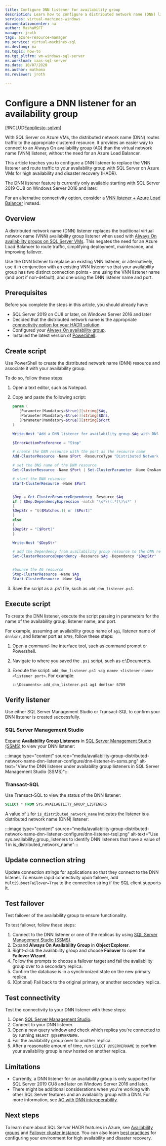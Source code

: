 ```yaml
---
title: Configure DNN listener for availability group
description: Learn how to configure a distributed network name (DNN) listener to replace your virtual network name (VNN) listener and route traffic to your Always On availability group on SQL Server on Azure VM. 
services: virtual-machines-windows
documentationcenter: na
author: MashaMSFT
manager: jroth
tags: azure-resource-manager
ms.service: virtual-machines-sql
ms.devlang: na
ms.topic: how-to
ms.tgt_pltfrm: vm-windows-sql-server
ms.workload: iaas-sql-server
ms.date: 10/07/2020
ms.author: mathoma
ms.reviewer: jroth

---
```

# Configure a DNN listener for an availability group
[!INCLUDE[appliesto-sqlvm](../../includes/appliesto-sqlvm.md)]

With SQL Server on Azure VMs, the distributed network name (DNN) routes traffic to the appropriate clustered resource. It provides an easier way to connect to an Always On availability group (AG) than the virtual network name (VNN) listener, without the need for an Azure Load Balancer. 

This article teaches you to configure a DNN listener to replace the VNN listener and route traffic to your availability group with SQL Server on Azure VMs for high availability and disaster recovery (HADR). 

The DNN listener feature is currently only available starting with SQL Server 2019 CU8 on Windows Server 2016 and later. 

For an alternative connectivity option, consider a [VNN listener + Azure Load Balancer](availability-group-vnn-azure-load-balancer-configure.md) instead. 

## Overview

A distributed network name (DNN) listener replaces the traditional virtual network name (VNN) availability group listener when used with [Always On availability groups on SQL Server VMs](availability-group-overview.md). This negates the need for an Azure Load Balancer to route traffic, simplifying deployment, maintenance, and improving failover. 

Use the DNN listener to replace an existing VNN listener, or alternatively, use it in conjunction with an existing VNN listener so that your availability group has two distinct connection points - one using the VNN listener name (and port if non-default), and one using the DNN listener name and port. 

## Prerequisites

Before you complete the steps in this article, you should already have:

- SQL Server 2019 on CU8 or later, on Windows Server 2016 and later
- Decided that the distributed network name is the appropriate [connectivity option for your HADR solution](hadr-cluster-best-practices.md#connectivity).
- Configured your [Always On availability group](availability-group-overview.md). 
- Installed the latest version of [PowerShell](/powershell/azure/install-az-ps). 


## Create script

Use PowerShell to create the distributed network name (DNN) resource and associate it with your availability group. 

To do so, follow these steps: 

1. Open a text editor, such as Notepad. 
1. Copy and paste the following script: 

   ```powershell
   param (
      [Parameter(Mandatory=$true)][string]$Ag,
      [Parameter(Mandatory=$true)][string]$Dns,
      [Parameter(Mandatory=$true)][string]$Port
   )
   
   Write-Host "Add a DNN listener for availability group $Ag with DNS name $Dns and port $Port"
   
   $ErrorActionPreference = "Stop"
   
   # create the DNN resource with the port as the resource name
   Add-ClusterResource -Name $Port -ResourceType "Distributed Network Name" -Group $Ag 
   
   # set the DNS name of the DNN resource
   Get-ClusterResource -Name $Port | Set-ClusterParameter -Name DnsName -Value $Dns 
   
   # start the DNN resource
   Start-ClusterResource -Name $Port
   
   
   $Dep = Get-ClusterResourceDependency -Resource $Ag
   if ( $Dep.DependencyExpression -match '\s*\((.*)\)\s*' )
   {
   $DepStr = "$($Matches.1) or [$Port]"
   }
   else
   {
   $DepStr = "[$Port]"
   }
   
   Write-Host "$DepStr"
   
   # add the Dependency from availability group resource to the DNN resource
   Set-ClusterResourceDependency -Resource $Ag -Dependency "$DepStr"
   
   
   #bounce the AG resource
   Stop-ClusterResource -Name $Ag
   Start-ClusterResource -Name $Ag
   ```

1. Save the script as a .ps1 file, such as `add_dnn_listener.ps1`. 


## Execute script

To create the DNN listener, execute the script passing in parameters for the name of the availability group, listener name, and port. 

For example, assuming an availability group name of `ag1`, listener name of `dnnlsnr`, and listener port as `6789`, follow these steps: 

1. Open a command-line interface tool, such as command prompt or Powershell. 
1. Navigate to where you saved the `.ps1` script, such as c:\Documents. 
1. Execute the script: ```add_dnn_listener.ps1 <ag name> <listener-name> <listener port>```. For example: 

   ```console
   c:\Documents> add_dnn_listener.ps1 ag1 dnnlsnr 6789
   ```

## Verify listener

Use either SQL Server Management Studio or Transact-SQL to confirm your DNN listener is created successfully. 

### SQL Server Management Studio

Expand **Availability Group Listeners** in [SQL Server Management Studio (SSMS)](/sql/ssms/download-sql-server-management-studio-ssms) to view your DNN listener: 

:::image type="content" source="media/availability-group-distributed-network-name-dnn-listener-configure/dnn-listener-in-ssms.png" alt-text="View the DNN listener under availability group listeners in SQL Server Management Studio (SSMS)":::

### Transact-SQL

Use Transact-SQL to view the status of the DNN listener: 

```sql
SELECT * FROM SYS.AVAILABILITY_GROUP_LISTENERS
```

A value of `1` for `is_distributed_network_name` indicates the listener is a distributed network name (DNN) listener: 

:::image type="content" source="media/availability-group-distributed-network-name-dnn-listener-configure/dnn-listener-tsql.png" alt-text="Use sys.availability_group_listeners to identify DNN listeners that have a value of 1 in is_distributed_network_name":::


## Update connection string

Update connection strings for applications so that they connect to the DNN listener. To ensure rapid connectivity upon failover, add `MultiSubnetFailover=True` to the connection string if the SQL client supports it. 

## Test failover

Test failover of the availability group to ensure functionality. 

To test failover, follow these steps: 

1. Connect to the DNN listener or one of the replicas by using [SQL Server Management Studio (SSMS)](/sql/ssms/download-sql-server-management-studio-ssms). 
1. Expand **Always On Availability Group** in **Object Explorer**. 
1. Right-click the availability group and choose **Failover** to open the **Failover Wizard**. 
1. Follow the prompts to choose a failover target and fail the availability group over to a secondary replica. 
1. Confirm the database is in a synchronized state on the new primary replica. 
1. (Optional) Fail back to the original primary, or another secondary replica. 

## Test connectivity

Test the connectivity to your DNN listener with these steps:

1. Open [SQL Server Management Studio](/sql/ssms/download-sql-server-management-studio-ssms).
1. Connect to your DNN listener. 
1. Open a new query window and check which replica you're connected to by running `SELECT @@SERVERNAME`. 
1. Fail the availability group over to another replica.
1. After a reasonable amount of time, run `SELECT @@SERVERNAME` to confirm your availability group is now hosted on another replica. 


## Limitations

- Currently, a DNN listener for an availability group is only supported for SQL Server 2019 CU8 and later on Windows Server 2016 and later. 
- There might be additional considerations when you're working with other SQL Server features and an availability group with a DNN. For more information, see [AG with DNN interoperability](availability-group-dnn-interoperability.md). 

## Next steps

To learn more about SQL Server HADR features in Azure, see [Availability groups](availability-group-overview.md) and [Failover cluster instance](failover-cluster-instance-overview.md). You can also learn [best practices](hadr-cluster-best-practices.md) for configuring your environment for high availability and disaster recovery. 


